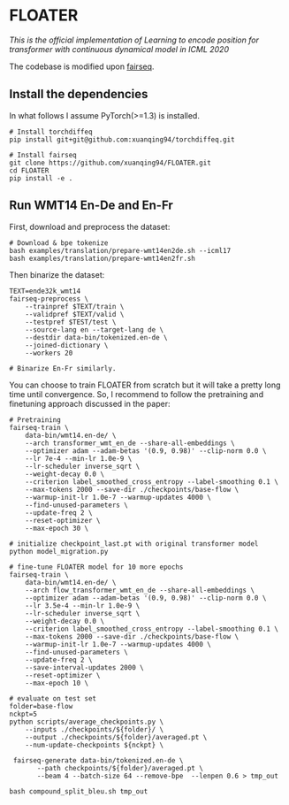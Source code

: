 # FLOATER
*This is the official implementation of *Learning to encode position for transformer with continuous dynamical model* in ICML 2020*

The codebase is modified upon [fairseq](https://github.com/pytorch/fairseq).

## Install the dependencies
In what follows I assume PyTorch(>=1.3) is installed.
```
# Install torchdiffeq
pip install git+git@github.com:xuanqing94/torchdiffeq.git

# Install fairseq
git clone https://github.com/xuanqing94/FLOATER.git
cd FLOATER
pip install -e .
```


## Run WMT14 En-De and En-Fr
First, download and preprocess the dataset:
```
# Download & bpe tokenize
bash examples/translation/prepare-wmt14en2de.sh --icml17
bash examples/translation/prepare-wmt14en2fr.sh
```
Then binarize the dataset:
```
TEXT=ende32k_wmt14
fairseq-preprocess \
    --trainpref $TEXT/train \
    --validpref $TEXT/valid \
    --testpref $TEST/test \
    --source-lang en --target-lang de \
    --destdir data-bin/tokenized.en-de \
    --joined-dictionary \
    --workers 20

# Binarize En-Fr similarly.
```

You can choose to train FLOATER from scratch but it will take a pretty long time until convergence. So, I recommend to follow the pretraining and finetuning approach discussed in the paper:
```
# Pretraining
fairseq-train \
    data-bin/wmt14.en-de/ \
    --arch transformer_wmt_en_de --share-all-embeddings \
    --optimizer adam --adam-betas '(0.9, 0.98)' --clip-norm 0.0 \
    --lr 7e-4 --min-lr 1.0e-9 \
    --lr-scheduler inverse_sqrt \
    --weight-decay 0.0 \
    --criterion label_smoothed_cross_entropy --label-smoothing 0.1 \
    --max-tokens 2000 --save-dir ./checkpoints/base-flow \
    --warmup-init-lr 1.0e-7 --warmup-updates 4000 \
    --find-unused-parameters \
    --update-freq 2 \
    --reset-optimizer \
    --max-epoch 30 \

# initialize checkpoint_last.pt with original transformer model
python model_migration.py

# fine-tune FLOATER model for 10 more epochs
fairseq-train \
    data-bin/wmt14.en-de/ \
    --arch flow_transformer_wmt_en_de --share-all-embeddings \
    --optimizer adam --adam-betas '(0.9, 0.98)' --clip-norm 0.0 \
    --lr 3.5e-4 --min-lr 1.0e-9 \
    --lr-scheduler inverse_sqrt \
    --weight-decay 0.0 \
    --criterion label_smoothed_cross_entropy --label-smoothing 0.1 \
    --max-tokens 2000 --save-dir ./checkpoints/base-flow \
    --warmup-init-lr 1.0e-7 --warmup-updates 4000 \
    --find-unused-parameters \
    --update-freq 2 \
    --save-interval-updates 2000 \
    --reset-optimizer \
    --max-epoch 10 \

# evaluate on test set
folder=base-flow
nckpt=5
python scripts/average_checkpoints.py \
    --inputs ./checkpoints/${folder}/ \
    --output ./checkpoints/${folder}/averaged.pt \
    --num-update-checkpoints ${nckpt} \

 fairseq-generate data-bin/tokenized.en-de \
       --path checkpoints/${folder}/averaged.pt \
       --beam 4 --batch-size 64 --remove-bpe  --lenpen 0.6 > tmp_out

bash compound_split_bleu.sh tmp_out
```
